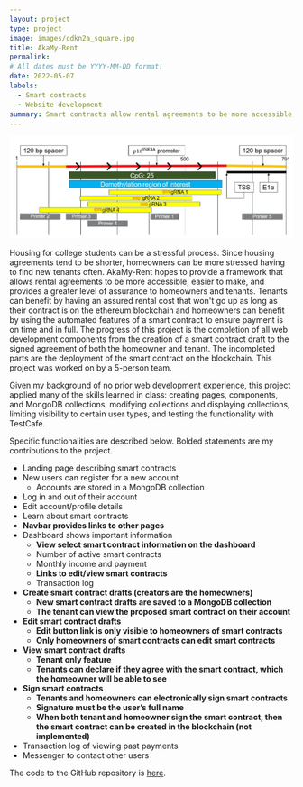 ```yaml
---
layout: project
type: project
image: images/cdkn2a_square.jpg
title: AkaMy-Rent
permalink: 
# All dates must be YYYY-MM-DD format!
date: 2022-05-07
labels:
  - Smart contracts
  - Website development
summary: Smart contracts allow rental agreements to be more accessible, easier to make, and provides a greater level of assurance to homeowners and tenants.
---
```


<img class="ui image" src="../images/cdkn2a.jpg">

Housing for college students can be a stressful process. Since housing agreements tend to be shorter, homeowners can be more stressed having to find new tenants often. AkaMy-Rent hopes to provide a framework that allows rental agreements to be more accessible, easier to make, and provides a greater level of assurance to homeowners and tenants. Tenants can benefit by having an assured rental cost that won't go up as long as their contract is on the ethereum blockchain and homeowners can benefit by using the automated features of a smart contract to ensure payment is on time and in full. The progress of this project is the completion of all web development components from the creation of a smart contract draft to the signed agreement of both the homeowner and tenant. The incompleted parts are the deployment of the smart contract on the blockchain. This project was worked on by a 5-person team.

Given my background of no prior web development experience, this project applied many of the skills learned in class: creating pages, components, and MongoDB collections, modifying collections and displaying collections, limiting visibility to certain user types, and testing the functionality with TestCafe.

Specific functionalities are described below. Bolded statements are my contributions to the project.
- Landing page describing smart contracts
- New users can register for a new account
  - Accounts are stored in a MongoDB collection
- Log in and out of their account
- Edit account/profile details
- Learn about smart contracts
- **Navbar provides links to other pages**
- Dashboard shows important information
  - **View select smart contract information on the dashboard**
  - Number of active smart contracts
  - Monthly income and payment
  - **Links to edit/view smart contracts**
  - Transaction log
- **Create smart contract drafts (creators are the homeowners)**
  - **New smart contract drafts are saved to a MongoDB collection**
  - **The tenant can view the proposed smart contract on their account**
- **Edit smart contract drafts**
  - **Edit button link is only visible to homeowners of smart contracts**
  - **Only homeowners of smart contracts can edit smart contracts**
- **View smart contract drafts**
  - **Tenant only feature**
  - **Tenants can declare if they agree with the smart contract, which the homeowner will be able to see**
- **Sign smart contracts**
  - **Tenants and homeowners can electronically sign smart contracts**
  - **Signature must be the user’s full name**
  - **When both tenant and homeowner sign the smart contract, then the smart contract can be created in the blockchain (not implemented)**
- Transaction log of viewing past payments
- Messenger to contact other users

The code to the GitHub repository is [here](https://github.com/akamy-rent/akamy-rent).

